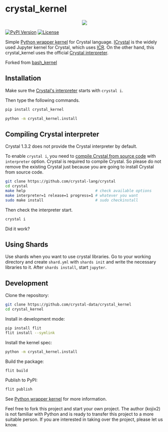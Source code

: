 # crystal_kernel

<p align="center"><img src="https://user-images.githubusercontent.com/5798442/183279700-0f61d484-9460-4802-9c1b-5e6b07b5e1a5.png"></p>

[![PyPI Version](https://img.shields.io/pypi/v/crystal-kernel.svg)](https://pypi.org/project/crystal-kernel/)
[![License](https://img.shields.io/badge/License-BSD_3--Clause-blue.svg)](https://opensource.org/licenses/BSD-3-Clause)

Simple [Python wrapper kernel](https://jupyter-client.readthedocs.io/en/stable/wrapperkernels.html) for Crystal language.
[ICrystal](https://github.com/RomainFranceschini/icrystal) is the widely used Jupyter kernel for Crystal,
which uses [ICR](https://github.com/crystal-community/icr).
On the other hand, this crystal_kernel uses the official [Crystal interpreter](https://crystal-lang.org/2021/12/29/crystal-i.html).

Forked from [bash_kernel](https://github.com/takluyver/bash_kernel)

## Installation

Make sure the [Crystal's interpreter](https://crystal-lang.org/2021/12/29/crystal-i.html) starts with `crystal i`.

Then type the following commands.

```sh
pip install crystal_kernel

python -m crystal_kernel.install
```

## Compiling Crystal interpreter

Crystal 1.3.2 does not provide the Crystal interpreter by default.

To enable `crystal i`, you need to [compile Crystal from source code](https://crystal-lang.org/install/from_sources/) with `interpreter` option. Crystal is required to compile Crystal. So please do not remove the existing Crystal just because you are going to install Crystal from source code.

```sh
git clone https://github.com/crystal-lang/crystal
cd crystal
make help                               # check available options
make interpreter=1 release=1 progress=1 # whatever you want
sudo make install                       # sudo checkinstall
```

Then check the interpreter start.

```sh
crystal i
```

Did it work?

## Using Shards

Use shards when you want to use crystal libraries. Go to your working directory and create `shard.yml` with `shards init` and write the necessary libraries to it. After `shards install`, start `jupyter`.

## Development

Clone the repository:

```sh
git clone https://github.com/crystal-data/crystal_kernel
cd crystal_kernel
```

Install in development mode:

```sh
pip install flit
flit install --symlink
```

Install the kernel spec:

```sh
python -m crystal_kernel.install
```

Build the package:

```sh
flit build
```

Publish to PyPI:

```sh
flit publish
```

See [Python wrapper kernel](https://jupyter-client.readthedocs.io/en/stable/wrapperkernels.html) for more information.

Feel free to fork this project and start your own project. The author (kojix2) is not familiar with Python and is ready to transfer this project to a more suitable person. If you are interested in taking over the project, please let us know.
